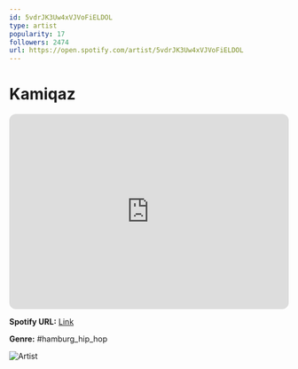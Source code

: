 ```yaml
---
id: 5vdrJK3Uw4xVJVoFiELDOL
type: artist
popularity: 17
followers: 2474
url: https://open.spotify.com/artist/5vdrJK3Uw4xVJVoFiELDOL
---
```

# Kamiqaz

<iframe style="border-radius:12px" src="https://open.spotify.com/embed/artist/5vdrJK3Uw4xVJVoFiELDOL" width="100%" height="352" frameBorder="0" allowfullscreen="" allow="autoplay; clipboard-write; encrypted-media; fullscreen; picture-in-picture" loading="lazy"></iframe>

**Spotify URL:** [Link](https://open.spotify.com/artist/5vdrJK3Uw4xVJVoFiELDOL)

**Genre:**  #hamburg_hip_hop

![Artist](https://i.scdn.co/image/ab6761610000e5ebd43fe9ee98b83b19c65b1c24)

